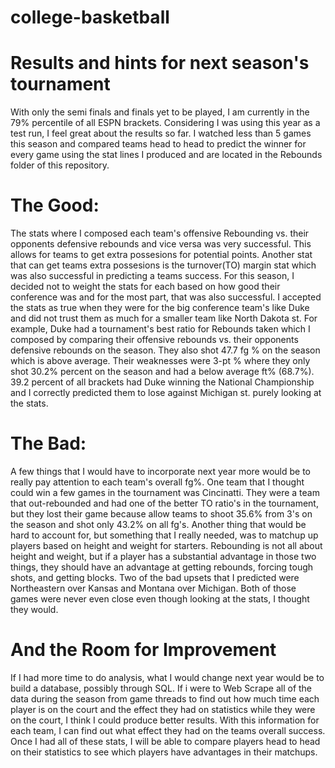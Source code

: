 # college-basketball

# Results and hints for next season's tournament

With only the semi finals and finals yet to be played, I am currently in the 79% percentile of all ESPN brackets. Considering I was using this year as a test run, I feel great about the results so far. I watched less than 5 games this season and compared teams head to head to predict the winner for every game using the stat lines I produced and are located in the Rebounds folder of this repository.

# The Good:
The stats where I composed each team's offensive Rebounding vs. their opponents defensive rebounds and vice versa was very successful. This allows for teams to get extra possesions for potential points.  Another stat that can get teams extra possesions is the turnover(TO) margin stat which was also successful in predicting a teams success.  For this season, I decided not to weight the stats for each based on how good their conference was and for the most part, that was also successful. I accepted the stats as true when they were for the big conference team's like Duke and did not trust them as much for a smaller team like North Dakota st. For example, Duke had a tournament's best ratio for Rebounds taken which I composed by comparing their offensive rebounds vs. their opponents defensive rebounds on the season. They also shot 47.7 fg % on the season which is above average. Their weaknesses were 3-pt % where they only shot 30.2% percent on the season and had a below average ft% (68.7%). 39.2 percent of all brackets had Duke winning the National Championship and I correctly predicted them to lose against Michigan st. purely looking at the stats.

# The Bad:

A few things that I would have to incorporate next year more would be to really pay attention to each team's overall fg%. One team that I thought could win a few games in the tournament was Cincinatti. They were a team that out-rebounded and had one of the better TO ratio's in the tournament, but they lost their game because allow teams to shoot 35.6% from 3's on the season and shot only 43.2% on all fg's. Another thing that would be hard to account for, but something that I really needed, was to matchup up players based on height and weight for starters. Rebounding is not all about height and weight, but if a player has a substantial advantage in those two things, they should have an advantage at getting rebounds, forcing tough shots, and getting blocks. Two of the bad upsets that I predicted were Northeastern over Kansas and Montana over Michigan. Both of those games were never even close even though looking at the stats, I thought they would. 

# And the Room for Improvement

If I had more time to do analysis, what I would change next year would be to build a database, possibly through SQL. If i were to Web Scrape all of the data during the season from game threads to find out how much time each player is on the court and the effect they had on statistics while they were on the court, I think I could produce better results. With this information for each team, I can find out what effect they had on the teams overall success. Once I had all of these stats, I will be able to compare players head to head on their statistics to see which players have advantages in their matchups.
